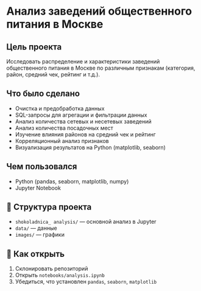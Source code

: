 # Анализ заведений общественного питания в Москве

## Цель проекта

Исследовать распределение и характеристики заведений общественного питания в Москве по различным признакам (категория, район, средний чек, рейтинг и т.д.).

## Что было сделано

- Очистка и предобработка данных
- SQL-запросы для агрегации и фильтрации данных
- Анализ количества сетевых и несетевых заведений
- Анализ количества посадочных мест
- Изучение влияния районов на средний чек и рейтинг
- Корреляционный анализ признаков
- Визуализация результатов на Python (matplotlib, seaborn)

## Чем пользовался

- Python (pandas, seaborn, matplotlib, numpy)
- Jupyter Notebook

## 📁 Структура проекта

- `shokoladnica_ analysis/` — основной анализ в Jupyter
- `data/` —  данные
- `images/` — графики

## 📌 Как открыть

1. Склонировать репозиторий
2. Открыть `notebooks/analysis.ipynb`
3. Убедиться, что установлен `pandas`, `seaborn`, `matplotlib`
